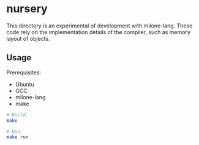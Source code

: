 # nursery

This directory is an experimental of development with milone-lang.
These code rely on the implementation details of the compiler, such as memory layout of objects.

## Usage

Prerequisites:

- Ubuntu
- GCC
- milone-lang
- make

```sh
# Build.
make

# Run.
make run
```
